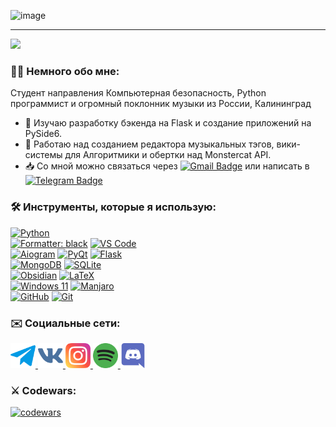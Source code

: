 ![image](https://github.com/L4zzur/L4zzur/assets/66362624/304ccd9c-516a-4d0a-823f-8f7eaf2e2c32)

---
![](https://komarev.com/ghpvc/?username=L4zzur&color=blueviolet)
### 👨‍💻 Немного обо мне:
Студент направления Компьютерная безопасность, Python программист и огромный поклонник музыки из России, Калининград
- 🌱 Изучаю разработку бэкенда на Flask и создание приложений на PySide6.
- 🔭 Работаю над созданием редактора музыкальных тэгов, вики-системы для Алгоритмики и обертки над Monstercat API.
- 📥 Со мной можно связаться через [![Gmail Badge](https://img.shields.io/badge/Gmail-red?logo=gmail&logoColor=white)](mailto:popovnikita01@gmail.com) или написать в [![Telegram Badge](https://img.shields.io/badge/L4zzur-lightblue?logo=telegram)](https://t.me/L4zzur)

### 🛠️ Инструменты, которые я использую:
[![Python](https://img.shields.io/badge/Python-3776AB?style=for-the-badge&logo=python&logoColor=white)](https://www.python.org/)\
[![Formatter: black](https://img.shields.io/badge/formatter-black-000000?style=for-the-badge "formatter black")](https://github.com/psf/black)
[![VS Code](https://img.shields.io/badge/Visual_Studio_Code-0078D4?style=for-the-badge&logo=visual%20studio%20code&logoColor=white "VSCode IDE")](https://code.visualstudio.com/)\
[![Aiogram](https://img.shields.io/badge/aiogram-2CA5E0?style=for-the-badge&logo=telegram&logoColor=white "Telegram Bot API Wrapper")](https://aiogram.dev/)
[![PyQt](https://img.shields.io/badge/PyQt-%23217346.svg?style=for-the-badge&logo=Qt&logoColor=white "Qt for Python")](https://wiki.qt.io/Qt_for_Python)
[![Flask](https://img.shields.io/badge/flask-%23000.svg?style=for-the-badge&logo=flask&logoColor=white "Flask Web Framework")](https://flask.palletsprojects.com/)\
[![MongoDB](https://img.shields.io/badge/MongoDB-%234ea94b.svg?style=for-the-badge&logo=mongodb&logoColor=white "Mongo NoSQL DataBase")](https://www.mongodb.com)
[![SQLite](https://img.shields.io/badge/sqlite-%2307405e.svg?style=for-the-badge&logo=sqlite&logoColor=white "SQLite DataBase")](https://www.sqlite.org)\
[![Obsidian](https://img.shields.io/badge/Obsidian-%23483699.svg?style=for-the-badge&logo=obsidian&logoColor=white "Obsidian Markdown Editor")](https://obsidian.md/)
[![LaTeX](https://img.shields.io/badge/latex-%23008080.svg?style=for-the-badge&logo=latex&logoColor=white "LaTeX")]()\
[![Windows 11](https://img.shields.io/badge/Windows%2011-%230079d5.svg?style=for-the-badge&logo=Windows%2011&logoColor=white "Windows 11")]()
[![Manjaro](https://img.shields.io/badge/Manjaro-35BF5C?style=for-the-badge&logo=Manjaro&logoColor=white "Linux Manjaro")](https://manjaro.org/)\
[![GitHub](https://img.shields.io/badge/github-%23121011.svg?style=for-the-badge&logo=github&logoColor=white "You're here!")](https://github.com/)
[![Git](https://img.shields.io/badge/git-%23F05033.svg?style=for-the-badge&logo=git&logoColor=white "Git Version Control")](https://git-scm.com/)


### ✉️ Социальные сети:
<div>
    <a href="https://t.me/L4zzur">
        <img src="tg.png" title="Telegram" alt="Telegram Badge" width="40" height="40">
    </a>
    <a href="https://vk.com/L4zzur">
        <img src="vk.png" title="VK" alt="VK Badge" width="40" height="40">
    </a>
    <a href="https://instagr.am/L4zzur">
        <img src="inst.png" title="Instagram" alt="Instagram Badge" width="40" height="40">
    </a>
    <a href="https://spoti.fi/3ysqUa1">
        <img src="spotify.png" title="Spotify" alt="Spotify Badge" width="40" height="40">
    </a>
    <a href="https://dsc.bio/l4zzur">
        <img src="discord.png" title="Discord" alt="Discord Badge" width="40" height="40">
    </a>
</div>

### ⚔️ Codewars:
[![codewars](https://www.codewars.com/users/L4zzur/badges/large)](https://www.codewars.com/users/L4zzur)
